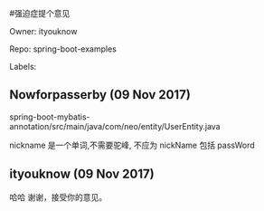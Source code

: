 #强迫症提个意见

Owner: ityouknow

Repo: spring-boot-examples

Labels: 

## Nowforpasserby (09 Nov 2017)

spring-boot-mybatis-annotation/src/main/java/com/neo/entity/UserEntity.java

nickname 是一个单词,不需要驼峰, 不应为 nickName
包括 passWord

## ityouknow (09 Nov 2017)

哈哈 谢谢，接受你的意见。


